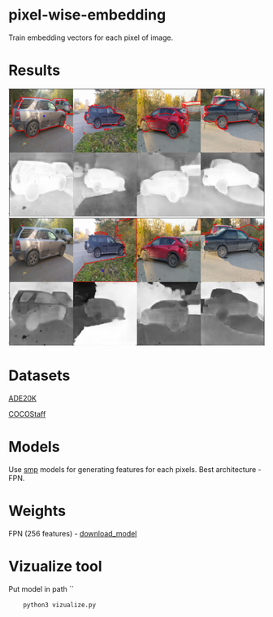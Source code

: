 # pixel-wise-embedding

Train embedding vectors for each pixel of image.

# Results
![plot](./docs/imgs/cars_pick_car.png)
![plot](./docs/imgs/cars_pick_grass.png)

# Datasets

[ADE20K](https://groups.csail.mit.edu/vision/datasets/ADE20K/)

[COCOStaff](https://github.com/nightrome/cocostuff?ysclid=l5jxcaiems54765639)

# Models

Use [smp](https://github.com/qubvel/segmentation_models.pytorch?ysclid=l5jxdpw5gm170547452) models for generating features for each pixels.
Best architecture - FPN.

# Weights

FPN (256 features) - [download_model](https://drive.google.com/file/d/1VcmNGuhh5QbiJXITxnd299c1WUv2oMQ9/view?usp=sharing)

# Vizualize tool

Put model in path ``

```
    python3 vizualize.py
```